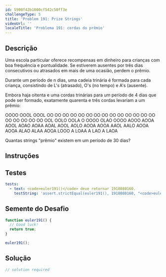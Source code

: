 ```yaml
---
id: 5900f42b1000cf542c50ff3e
challengeType: 5
title: 'Problem 191: Prize Strings'
videoUrl: ''
localeTitle: 'Problema 191: cordas do prêmio'
---
```


## Descrição
<section id="description"> Uma escola particular oferece recompensas em dinheiro para crianças com boa frequência e pontualidade. Se estiverem ausentes por três dias consecutivos ou atrasados ​​em mais de uma ocasião, perdem o prêmio. <p> Durante um período de n dias, uma cadeia trinária é formada para cada criança, consistindo de L&#39;s (atrasado), O&#39;s (no tempo) e A&#39;s (ausente). </p><p> Embora haja oitenta e uma cordas trinárias para um período de 4 dias que pode ser formado, exatamente quarenta e três cordas levariam a um prêmio: </p><p> OOOO OOOL OOOL OO OO OO OO OO OO OO OO OO OO OO OO OO OO OO OO OO OO OO OOL OOLO OOLA O OOOO OLAO OOOO AOOO AOOA AOOL AOAO AOAA AOAL AOOL AOLO AOOA AOOA AAOL AALO AOOA AOOA ALAO ALAA AOOA LOOO A LOAA A LAO A LAOA </p><p> Quantas strings &quot;prêmio&quot; existem em um período de 30 dias? </p></section>

## Instruções
<section id="instructions">
</section>

## Testes
<section id='tests'>

```yml
tests:
  - text: <code>euler191()</code> deve retornar 1918080160.
    testString: 'assert.strictEqual(euler191(), 1918080160, "<code>euler191()</code> should return 1918080160.");'

```

</section>

## Semente do Desafio
<section id='challengeSeed'>

<div id='js-seed'>

```js
function euler191() {
  // Good luck!
  return true;
}

euler191();

```

</div>



</section>

## Solução
<section id='solution'>

```js
// solution required
```
</section>
